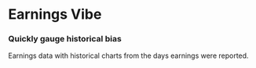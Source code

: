 # Earnings Vibe

### Quickly gauge historical bias

Earnings data with historical charts from the days earnings were reported. 

